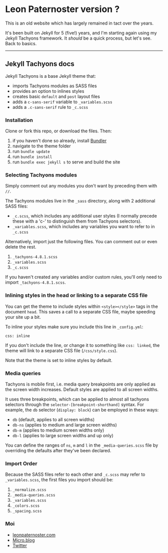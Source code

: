# Leon Paternoster version ?

This is an old website which has largely remained in tact over the years.

It's been built on Jekyll for 5 (five!) years, and I'm starting again using my Jekyll Tachyons framework. It _should_ be a quick process, but let's see. Back to basics.

---

## Jekyll Tachyons docs

Jekyll Tachyons is a base Jekyll theme that:

- imports Tachyons modules as SASS files
- provides an option to inlines styles
- creates basic `default` and `post` layout files
- adds a `c-sans-serif` variable to `_variables.scss`
- adds a `.c-sans-serif` rule to `_c.scss`

### Installation

Clone or fork this repo, or download the files. Then:

1. if you haven't done so already, install [Bundler](http://bundler.io/)
2. navigate to the theme folder
3. run `bundle update`
4. run `bundle install`
5. run `bundle exec jekyll s` to serve and build the site

### Selecting Tachyons modules

Simply comment out any modules you don't want by preceding them with `//`.

The Tachyons modules live in the `_sass` directory, along with 2 additional SASS files:

- `_c.scss`, which includes any additional user styles (I normally precede these with a 'c-' to distinguish them from Tachyons selectors).
- `_variables.scss`, which includes any variables you want to refer to in `_c.scss`

Alternatively, import just the following files. You can comment out or even delete the rest.

1. `_tachyons-4.8.1.scss`
2. `_variables.scss`
3. `_c.scss`

If you haven't created any variables and/or custom rules, you'll only need to import `_tachyons-4.8.1.scss`.

### Inlining styles in the head or linking to a separate CSS file

You can get the theme to include styles within `<style></style>` tags in the document `head`. This saves a call to a separate CSS file, maybe speeding your site up a bit.

To inline your styles make sure you include this line in `_config.yml`:

`css: inline`

If you don't include the line, or change it to something like `css: linked`, the theme will link to a separate CSS file (`/css/style.css`).

Note that the theme is set to inline styles by default.

### Media queries

Tachyons is mobile first, i.e. media query breakpoints are only applied as the screen width increases. Default styles are applied to all screen widths.

It uses three breakpoints, which can be applied to almost all tachyons selectors through the `selector-[breakpoint-shorthand]` syntax. For example, the `db` selector (`display: block`) can be employed in these ways:

- `db` (default, applies to all screen widths)
- `db-ns` (applies to medium and large screen widths)
- `db-m` (applies to medium screen widths only)
- `db-l` (applies to large screen widths and up only)

You can define the ranges of `ns`, `m` and `l` in the `_media-queries.scss` file by overriding the defaults after they've been declared.

### Import Order

Because the SASS files refer to each other and `_c.scss` may refer to `_variables.scss`, the first files you import should be:

1. `_normalize.scss`
2. `_media-queries.scss`
3. `_variables.scss`
4. `_colors.scss`
5. `_spacing.scss`

### Moi

- [leonpaternoster.com](https://www.leonpaternoster.com)
- [Micro.blog](https://micro.blog/leonp)
- [Twitter](https://www.mobile.twitter.com/leonpaternoster)
